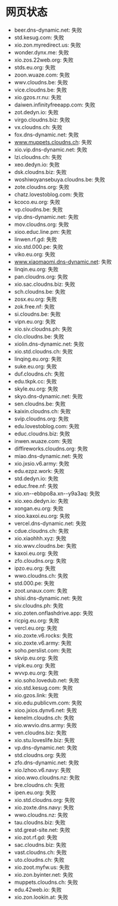 # 网页状态
- beer.dns-dynamic.net: 失败
- std.kesug.com: 失败
- xio.zon.myredirect.us: 失败
- wonder.dynx.me: 失败
- xio.zos.22web.org: 失败
- stds.eu.org: 失败
- zoon.wuaze.com: 失败
- wwv.cloudns.be: 失败
- vice.cloudns.be: 失败
- xio.gzos.rr.nu: 失败
- daiwen.infinityfreeapp.com: 失败
- zot.dedyn.io: 失败
- virgo.cloudns.biz: 失败
- vx.cloudns.ch: 失败
- fox.dns-dynamic.net: 失败
- www.muppets.cloudns.ch: 失败
- xio.vip.dns-dynamic.net: 失败
- lzi.cloudns.ch: 失败
- xeo.dedyn.io: 失败
- dsk.cloudns.biz: 失败
- woshiwoyansebuya.cloudns.be: 失败
- zote.cloudns.org: 失败
- chatz.lovestoblog.com: 失败
- kcoco.eu.org: 失败
- vp.cloudns.be: 失败
- vip.dns-dynamic.net: 失败
- mov.cloudns.org: 失败
- xioo.educ.line.pm: 失败
- linwen.rf.gd: 失败
- xio.std.000.pe: 失败
- viko.eu.org: 失败
- www.xiaomaomi.dns-dynamic.net: 失败
- linqin.eu.org: 失败
- pan.cloudns.org: 失败
- xio.sac.cloudns.biz: 失败
- sch.cloudns.be: 失败
- zosx.eu.org: 失败
- zok.free.nf: 失败
- si.cloudns.be: 失败
- vipn.eu.org: 失败
- xio.siv.cloudns.ph: 失败
- clo.cloudns.be: 失败
- xiolin.dns-dynamic.net: 失败
- xio.std.cloudns.ch: 失败
- linqing.eu.org: 失败
- suke.eu.org: 失败
- duf.cloudns.ch: 失败
- edu.tkpk.cc: 失败
- skyle.eu.org: 失败
- skyo.dns-dynamic.net: 失败
- sen.cloudns.be: 失败
- kaixin.cloudns.ch: 失败
- svip.cloudns.org: 失败
- edu.lovestoblog.com: 失败
- educ.cloudns.biz: 失败
- inwen.wuaze.com: 失败
- diffireworks.cloudns.org: 失败
- miao.dns-dynamic.net: 失败
- xio.jxsio.v6.army: 失败
- edu.ezpz.work: 失败
- std.dedyn.io: 失败
- educ.free.nf: 失败
- xio.xn--ebbpo8a.xn--y9a3aq: 失败
- xio.xeo.dedyn.io: 失败
- xongan.eu.org: 失败
- xioo.kaxoi.eu.org: 失败
- vercel.dns-dynamic.net: 失败
- cdue.cloudns.ch: 失败
- xio.xiaohhh.xyz: 失败
- xio.wwv.cloudns.be: 失败
- kaxoi.eu.org: 失败
- zfo.cloudns.org: 失败
- ipzo.eu.org: 失败
- wwo.cloudns.ch: 失败
- std.000.pe: 失败
- zoot.unaux.com: 失败
- shisi.dns-dynamic.net: 失败
- siv.cloudns.ph: 失败
- xio.zoten.onflashdrive.app: 失败
- ricpig.eu.org: 失败
- vercl.eu.org: 失败
- xio.zoxte.v6.rocks: 失败
- xio.zoxte.v6.army: 失败
- soho.perslist.com: 失败
- skvip.eu.org: 失败
- vipk.eu.org: 失败
- wvvp.eu.org: 失败
- xio.soho.lovedub.net: 失败
- xio.std.kesug.com: 失败
- xio.gzos.link: 失败
- xio.edu.publicvm.com: 失败
- xioo.jxios.dynv6.net: 失败
- kenelm.cloudns.ch: 失败
- xio.wwvio.dns.army: 失败
- ven.cloudns.biz: 失败
- xio.stu.loveslife.biz: 失败
- vp.dns-dynamic.net: 失败
- std.cloudns.org: 失败
- zfo.dns-dynamic.net: 失败
- xio.lzhoo.v6.navy: 失败
- xioo.wwo.cloudns.nz: 失败
- bre.cloudns.ch: 失败
- ipen.eu.org: 失败
- xio.std.cloudns.org: 失败
- xio.zoxte.dns.navy: 失败
- wwo.cloudns.nz: 失败
- tau.cloudns.biz: 失败
- std.great-site.net: 失败
- xio.zot.rf.gd: 失败
- sac.cloudns.biz: 失败
- vast.cloudns.ch: 失败
- uto.cloudns.ch: 失败
- xio.zoot.myfw.us: 失败
- xio.zon.byinter.net: 失败
- muppets.cloudns.ch: 失败
- edu.42web.io: 失败
- xio.zon.lookin.at: 失败
